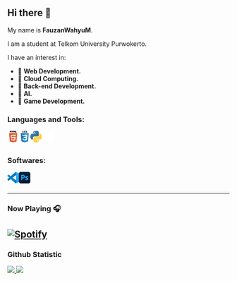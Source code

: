## Hi there 👋

My name is **FauzanWahyuM**.<br>

I am a student at Telkom University Purwokerto.<br>

I have an interest in:<br>

- 🔭 **Web Development.**<br>
- 🌱 **Cloud Computing.**<br>
- 👯 **Back-end Development.**<br>
- 🤔 **AI.**<br>
- 💬 **Game Development.**<br>

### Languages and Tools:


<a href="https://www.w3.org/html/" target="_blank"><img align="left" alt="HTML5" width="26px" src="https://raw.githubusercontent.com/github/explore/80688e429a7d4ef2fca1e82350fe8e3517d3494d/topics/html/html.png" /></a>
<a href="https://www.w3schools.com/css/" target="_blank"><img align="left" alt="CSS3" width="26px" src="https://raw.githubusercontent.com/github/explore/80688e429a7d4ef2fca1e82350fe8e3517d3494d/topics/css/css.png" /></a>
<a href="https://www.python.org" target="_blank"> <img align="left" alt="Python" width="26px" src="https://github.com/Aakarsh-B/trying-repos/blob/master/python-5.svg?raw=true"/> </a>
<img align="left" alt="GitHub" width="26px" src="https://github.com/Aakarsh-B/trying-repos/blob/master/github.svg" />
<br />
<br />
### Softwares:

<img align="left" alt="Visual Studio Code" width="26px" src="https://raw.githubusercontent.com/github/explore/80688e429a7d4ef2fca1e82350fe8e3517d3494d/topics/visual-studio-code/visual-studio-code.png" />
<a href="https://www.photoshop.com/en" target="_blank"> <img align="left" alt="Photoshop" width="26px" src="https://github.com/Aakarsh-B/trying-repos/blob/master/photoshop.png?raw=true"/> </a>


<br />
<br />

---



### Now Playing 🎧

[![Spotify](https://github-readme-remake.vercel.app/api/spotify)](https://open.spotify.com/user/31y4pyazut7mkrzgwxxz5t6szb2u)
<br/>
---



### Github Statistic
<p align="left">
<a href="https://github.com/FauzanWahyuM">
  <img height="180em" src="https://github-readme-stats-eight-theta.vercel.app/api?username=FauzanWahyuM&show_icons=true&theme=algolia&include_all_commits=true&count_private=true"/>
  <img height="180em" src="https://github-readme-stats-eight-theta.vercel.app/api/top-langs/?username=FauzanWahyuM&layout=compact&layout=compact&theme=algolia"/>
</a>
</p>



